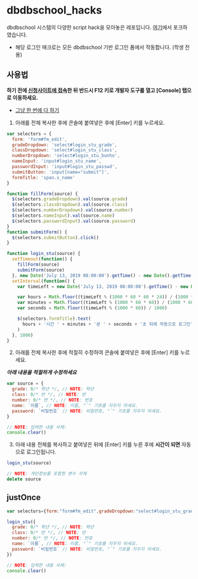 # dbdbschool_hacks

dbdbschool 시스템의 다양한 script hack을 모아놓은 레포입니다.
[여기](https://github.com/Seia-Soto/EnrolmentMacro-YoungilMS2019S2)에서 포크하였습니다.

- 해당 로그인 매크로는 모든 dbdbschool 기반 로그인 폼에서 작동합니다. (학생 전용)

## 사용법

**하기 전에 [신청사이트에 접속](https://www.dbdbschool.kr/member/login/sn/1088)한 뒤 반드시 F12 키로 개발자 도구를 열고 [Console] 탭으로 이동하세요.**

- [그냥 한 번에 다 하기](#justOnce)

1. 아래를 전체 복사한 후에 콘솔에 붙여넣은 후에 [Enter] 키를 누르세요.

```js
var selectors = {
  form: 'form#fm_edit',
  gradeDropdown: 'select#login_stu_grade',
  classDropdown: 'select#login_stu_class',
  numberDropdown: 'select#login_stu_bunho',
  nameInput: 'input#login_stu_name',
  passwordInput: 'input#login_stu_passwd',
  submitButton: 'input[name="submit"]',
  formTitle: 'span.s_name'
}

function fillForm(source) {
  $(selectors.gradeDropdown).val(source.grade)
  $(selectors.classDropdown).val(source.class)
  $(selectors.numberDropdown).val(source.number)
  $(selectors.nameInput).val(source.name)
  $(selectors.passwordInput).val(source.password)
}
function submitForm() {
  $(selectors.submitButton).click()
}

function login_stu(source) {
  setTimeout(function() {
    fillForm(source)
    submitForm(source)
  }, new Date('July 13, 2019 08:00:00').getTime() - new Date().getTime())
  setInterval(function() {
    var timeLeft = new Date('July 13, 2019 08:00:00').getTime() - new Date().getTime()

    var hours = Math.floor((timeLeft % (1000 * 60 * 60 * 24)) / (1000 * 60 * 60))
    var minutes = Math.floor((timeLeft % (1000 * 60 * 60)) / (1000 * 60))
    var seconds = Math.floor((timeLeft % (1000 * 60)) / 1000)

    $(selectors.formTitle).text(
      hours + '시간 ' + minutes + '분 ' + seconds + '초 뒤에 자동으로 로그인'
    )
  }, 1000)
}
```

2. 아래를 전체 복사한 후에 적절히 수정하여 콘솔에 붙여넣은 후에 [Enter] 키를 누르세요.

_**아래 내용을 적절하게 수정하세요**_

```js
var source = {
  grade: 0/* 학년 */, // NOTE: 학년
  class: 0/* 반 */, // NOTE: 반
  number: 0/* 번 */, // NOTE: 번호
  name: `이름`, // NOTE: 이름, "`" 기호를 지우지 마세요.
  password: `비밀번호` // NOTE: 비밀번호, "`" 기호를 지우지 마세요.
}

// NOTE: 입력한 내용 삭제:
console.clear()
```

3. 아래 내용 전체를 복사하고 붙여넣은 뒤에 [Enter] 키를 누른 후에 **시간이 되면** 자동으로 로그인됩니다.

```js
login_stu(source)

// NOTE: 개인정보를 포함한 변수 삭제
delete source
```

## justOnce

```js
var selectors={form:"form#fm_edit",gradeDropdown:"select#login_stu_grade",classDropdown:"select#login_stu_class",numberDropdown:"select#login_stu_bunho",nameInput:"input#login_stu_name",passwordInput:"input#login_stu_passwd",submitButton:'input[name="submit"]',formTitle:"span.s_name"};function fillForm(e){$(selectors.gradeDropdown).val(e.grade),$(selectors.classDropdown).val(e.class),$(selectors.numberDropdown).val(e.number),$(selectors.nameInput).val(e.name),$(selectors.passwordInput).val(e.password)}function submitForm(){$(selectors.submitButton).click()}function login_stu(e){setTimeout(function(){fillForm(e),submitForm(e)},new Date("July 13, 2019 08:00:00").getTime()-(new Date).getTime()),setInterval(function(){var e=new Date("July 13, 2019 08:00:00").getTime()-(new Date).getTime(),t=Math.floor(e%864e5/36e5),o=Math.floor(e%36e5/6e4),s=Math.floor(e%6e4/1e3);$(selectors.formTitle).text(t+"시간 "+o+"분 "+s+"초 뒤에 자동으로 로그인")},1e3)}

login_stu({
  grade: 0/* 학년 */, // NOTE: 학년
  class: 0/* 반 */, // NOTE: 반
  number: 0/* 번 */, // NOTE: 번호
  name: `이름`, // NOTE: 이름, "`" 기호를 지우지 마세요.
  password: `비밀번호` // NOTE: 비밀번호, "`" 기호를 지우지 마세요.
})

// NOTE: 입력한 내용 삭제:
console.clear()
```
